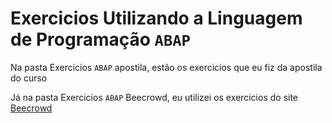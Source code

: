 # Exercicios Utilizando a Linguagem de Programação `ABAP`

Na pasta Exercicios `ABAP` apostila, estão os exercicios que eu fiz da apostila do curso

Já na pasta Exercicios `ABAP` Beecrowd, eu utilizei os exercicios do site [Beecrowd](https://www.beecrowd.com.br/judge/pt)
